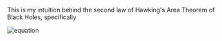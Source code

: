This is my intuition behind the second law of Hawking's Area Theorem of Black Holes, specifically

![equation](https://latex.codecogs.com/svg.image?%5Cbg_black%20\frac{d(SA)}{dt}\geq&space;0)
